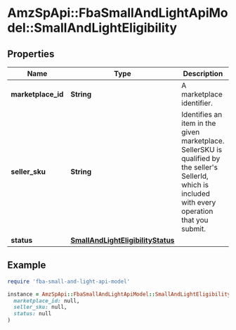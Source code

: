 # AmzSpApi::FbaSmallAndLightApiModel::SmallAndLightEligibility

## Properties

| Name | Type | Description | Notes |
| ---- | ---- | ----------- | ----- |
| **marketplace_id** | **String** | A marketplace identifier. |  |
| **seller_sku** | **String** | Identifies an item in the given marketplace. SellerSKU is qualified by the seller&#39;s SellerId, which is included with every operation that you submit. |  |
| **status** | [**SmallAndLightEligibilityStatus**](SmallAndLightEligibilityStatus.md) |  |  |

## Example

```ruby
require 'fba-small-and-light-api-model'

instance = AmzSpApi::FbaSmallAndLightApiModel::SmallAndLightEligibility.new(
  marketplace_id: null,
  seller_sku: null,
  status: null
)
```

